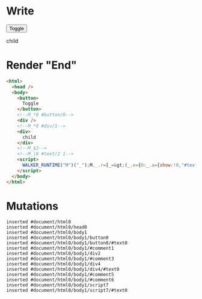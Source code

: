 # Write
  <button>Toggle</button><!--M_*0 #button/0--><div></div><!--M_*0 #div/1--><div>child</div><!--M_$2--><!--M_|0 #text/2 1--><script>WALKER_RUNTIME("M")("_");M._.r=[_=>(_.e={0:_.a={show:!0,"#text/2(":_._["packages/translator-tags/src/__tests__/fixtures/cleanup-single-child-if-shallow/template.marko_1_renderer"],"#text/2!":_.b={"#childScope/0":_.d={input:_.c={}}}},1:_.b,2:_.d},_.b._=_.a,_.c.write=_._["packages/translator-tags/src/__tests__/fixtures/cleanup-single-child-if-shallow/template.marko_1/write"](_.b),_.e),2,"packages/translator-tags/src/__tests__/fixtures/cleanup-single-child-if-shallow/components/child.marko_0_input",0,"packages/translator-tags/src/__tests__/fixtures/cleanup-single-child-if-shallow/template.marko_0_show",0];M._.w()</script>


# Render "End"
```html
<html>
  <head />
  <body>
    <button>
      Toggle
    </button>
    <!--M_*0 #button/0-->
    <div />
    <!--M_*0 #div/1-->
    <div>
      child
    </div>
    <!--M_$2-->
    <!--M_|0 #text/2 1-->
    <script>
      WALKER_RUNTIME("M")("_");M._.r=[_=&gt;(_.e={0:_.a={show:!0,"#text/2(":_._["packages/translator-tags/src/__tests__/fixtures/cleanup-single-child-if-shallow/template.marko_1_renderer"],"#text/2!":_.b={"#childScope/0":_.d={input:_.c={}}}},1:_.b,2:_.d},_.b._=_.a,_.c.write=_._["packages/translator-tags/src/__tests__/fixtures/cleanup-single-child-if-shallow/template.marko_1/write"](_.b),_.e),2,"packages/translator-tags/src/__tests__/fixtures/cleanup-single-child-if-shallow/components/child.marko_0_input",0,"packages/translator-tags/src/__tests__/fixtures/cleanup-single-child-if-shallow/template.marko_0_show",0];M._.w()
    </script>
  </body>
</html>
```

# Mutations
```
inserted #document/html0
inserted #document/html0/head0
inserted #document/html0/body1
inserted #document/html0/body1/button0
inserted #document/html0/body1/button0/#text0
inserted #document/html0/body1/#comment1
inserted #document/html0/body1/div2
inserted #document/html0/body1/#comment3
inserted #document/html0/body1/div4
inserted #document/html0/body1/div4/#text0
inserted #document/html0/body1/#comment5
inserted #document/html0/body1/#comment6
inserted #document/html0/body1/script7
inserted #document/html0/body1/script7/#text0
```